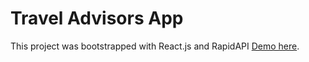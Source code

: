 # Travel Advisors App

This project was bootstrapped with React.js and RapidAPI [Demo here](https://travel-advisors.netlify.app/).

